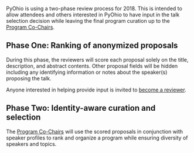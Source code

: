 PyOhio is using a two-phase review process for 2018. This is intended to allow
attendees and others interested in PyOhio to have input in the talk selection
decision while leaving the final program curation up to the [Program Co-Chairs](/2018/about/team).

## Phase One: Ranking of anonymized proposals

During this phase, the reviewers will score each proposal solely on the title, 
description, and abstract contents. Other proposal fields will be hidden
including any identifying information or notes about the speaker(s) proposing
the talk.

Anyone interested in helping provide input is invited to
[become a reviewer](/2018/program/review-proposals).

## Phase Two: Identity-aware curation and selection

The [Program Co-Chairs](/2018/about/team) will use the scored proposals in conjunction with speaker
profiles to rank and organize a program while ensuring diversity of speakers
and topics.
